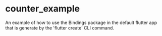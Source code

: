 # counter_example

An example of how to use the Bindings package in the default flutter app that is generate by the 'flutter create' CLI command.
